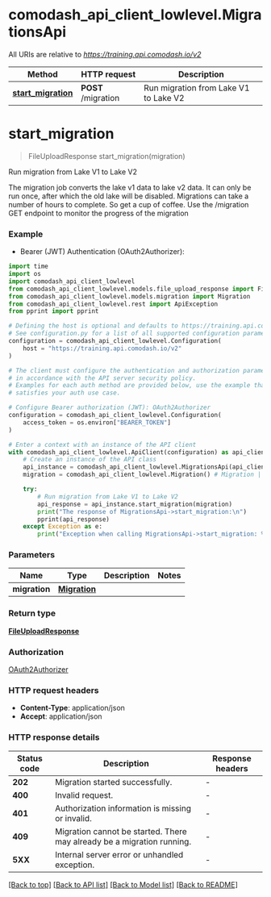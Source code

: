 # comodash_api_client_lowlevel.MigrationsApi

All URIs are relative to *https://training.api.comodash.io/v2*

Method | HTTP request | Description
------------- | ------------- | -------------
[**start_migration**](MigrationsApi.md#start_migration) | **POST** /migration | Run migration from Lake V1 to Lake V2


# **start_migration**
> FileUploadResponse start_migration(migration)

Run migration from Lake V1 to Lake V2

The migration job converts the lake v1 data to lake v2 data.  It can only be run once, after which the old lake will be disabled. Migrations can take a number of hours to complete. So get a cup of coffee. Use the /migration GET endpoint to monitor the progress of the migration 

### Example

* Bearer (JWT) Authentication (OAuth2Authorizer):
```python
import time
import os
import comodash_api_client_lowlevel
from comodash_api_client_lowlevel.models.file_upload_response import FileUploadResponse
from comodash_api_client_lowlevel.models.migration import Migration
from comodash_api_client_lowlevel.rest import ApiException
from pprint import pprint

# Defining the host is optional and defaults to https://training.api.comodash.io/v2
# See configuration.py for a list of all supported configuration parameters.
configuration = comodash_api_client_lowlevel.Configuration(
    host = "https://training.api.comodash.io/v2"
)

# The client must configure the authentication and authorization parameters
# in accordance with the API server security policy.
# Examples for each auth method are provided below, use the example that
# satisfies your auth use case.

# Configure Bearer authorization (JWT): OAuth2Authorizer
configuration = comodash_api_client_lowlevel.Configuration(
    access_token = os.environ["BEARER_TOKEN"]
)

# Enter a context with an instance of the API client
with comodash_api_client_lowlevel.ApiClient(configuration) as api_client:
    # Create an instance of the API class
    api_instance = comodash_api_client_lowlevel.MigrationsApi(api_client)
    migration = comodash_api_client_lowlevel.Migration() # Migration | 

    try:
        # Run migration from Lake V1 to Lake V2
        api_response = api_instance.start_migration(migration)
        print("The response of MigrationsApi->start_migration:\n")
        pprint(api_response)
    except Exception as e:
        print("Exception when calling MigrationsApi->start_migration: %s\n" % e)
```



### Parameters

Name | Type | Description  | Notes
------------- | ------------- | ------------- | -------------
 **migration** | [**Migration**](Migration.md)|  | 

### Return type

[**FileUploadResponse**](FileUploadResponse.md)

### Authorization

[OAuth2Authorizer](../README.md#OAuth2Authorizer)

### HTTP request headers

 - **Content-Type**: application/json
 - **Accept**: application/json

### HTTP response details
| Status code | Description | Response headers |
|-------------|-------------|------------------|
**202** | Migration started successfully. |  -  |
**400** | Invalid request. |  -  |
**401** | Authorization information is missing or invalid. |  -  |
**409** | Migration cannot be started.  There may already be a migration running. |  -  |
**5XX** | Internal server error or unhandled exception. |  -  |

[[Back to top]](#) [[Back to API list]](../README.md#documentation-for-api-endpoints) [[Back to Model list]](../README.md#documentation-for-models) [[Back to README]](../README.md)

